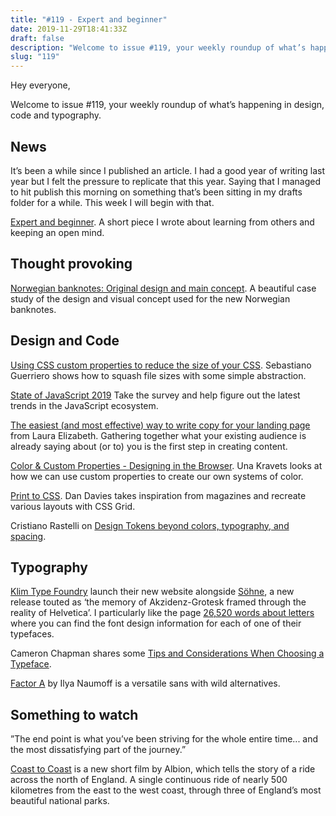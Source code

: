 ```yaml
---
title: "#119 - Expert and beginner"
date: 2019-11-29T18:41:33Z
draft: false
description: "Welcome to issue #119, your weekly roundup of what’s happening in design, code and typography."
slug: "119"
---
```


Hey everyone,

Welcome to issue #119, your weekly roundup of what’s happening in design, code and typography.

## News

It’s been a while since I published an article. I had a good year of writing last year but I felt the pressure to replicate that this year. Saying that I managed to hit publish this morning on something that’s been sitting in my drafts folder for a while. This week I will begin with that.

[Expert and beginner](https://harrycresswell.com/articles/expert-beginner/). A short piece I wrote about learning from others and keeping an open mind.

## Thought provoking

[Norwegian banknotes: Original design and main concept](https://www.metricdesign.no/posts/norwegian-banknotes-design-proposals). A beautiful case study of the design and visual concept used for the new Norwegian banknotes.

## Design and Code

[Using CSS custom properties to reduce the size of your CSS](https://codyhouse.co/blog/post/using-css-custom-properties-to-reduce-the-size-of-your-css). Sebastiano Guerriero shows how to squash file sizes with some simple abstraction.

[State of JavaScript 2019](https://survey.stateofjs.com/) Take the survey and help figure out the latest trends in the JavaScript ecosystem.

[The easiest (and most effective) way to write copy for your landing page](https://www.designacademy.io/writing-copy-part-1/) from Laura Elizabeth. Gathering together what your existing audience is already saying about (or to) you is the first step in creating content.

[Color & Custom Properties - Designing in the Browser](https://www.youtube.com/watch?v=HxJnvCOC2vQ). Una Kravets looks at how we can use custom properties to create our own systems of color.

[Print to CSS](https://www.dan-davies.co.uk/print-to-css). Dan Davies takes inspiration from magazines and recreate various layouts with CSS Grid.

Cristiano Rastelli on [Design Tokens beyond colors, typography, and spacing](https://badootech.badoo.com/design-tokens-beyond-colors-typography-and-spacing-ad7c98f4f228).

## Typography

[Klim Type Foundry](https://klim.co.nz/) launch their new website alongside [Söhne](https://klim.co.nz/blog/soehne-design-information/), a new release touted as ‘the memory of Akzidenz-Grotesk framed through the reality of Helvetica’. I particularly like the page [26,520 words about letters](https://klim.co.nz/blog/tag/font-design-information/) where you can find the font design information for each of one of their typefaces.

Cameron Chapman shares some [Tips and Considerations When Choosing a Typeface](https://www.toptal.com/designers/typography/choosing-a-typeface-infographic).

[Factor A](https://type.today/en/journal/factor_a) by Ilya Naumoff is a versatile sans with wild alternatives.

## Something to watch

”The end point is what you’ve been striving for the whole entire time... and the most dissatisfying part of the journey.”

[Coast to Coast](https://www.albioncycling.com/2019/11/watch-coast-to-coast/) is a new short film by Albion, which tells the story of a ride across the north of England. A single continuous ride of nearly 500 kilometres from the east to the west coast, through three of England’s most beautiful national parks.
